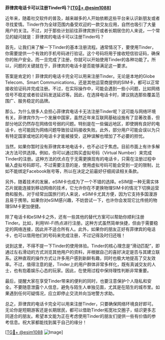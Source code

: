 **菲律宾电话卡可以注册Tinder吗？[[TG💪+ @esim1088](https://t.me/s/esim1088)]**

近年来，随着社交软件的普及，越来越多的人开始依赖这些平台来认识新朋友或者寻找爱情。Tinder作为全球范围内备受欢迎的一款交友应用，自然也吸引了大量用户的关注。不过，对于那些计划前往菲律宾旅行或者长期居住的人来说，一个常见的疑问就是：菲律宾的电话卡可以注册Tinder吗？

首先，让我们来了解一下Tinder的基本注册流程。通常情况下，要使用Tinder，你需要提供一个有效的手机号码进行验证。这个号码将用于接收短信验证码，确保你的账户安全。而一旦完成了注册，你就可以开始使用Tinder的各种功能了。所以，问题的关键就在于，菲律宾的电话卡是否能够满足这一要求。

答案是肯定的！菲律宾的电话卡完全可以用来注册Tinder。无论是本地的Globe Telecom、Smart Communications，还是其他运营商提供的SIM卡，都可以正常接收验证码并完成注册。不过，在实际操作中，可能会遇到一些小问题，比如网络信号不稳定或者验证码发送延迟等。因此，在选择电话卡时，建议挑选那些覆盖范围广、服务稳定的品牌。

那么，为什么很多人会担心菲律宾电话卡无法注册Tinder呢？这可能与网络环境有关。菲律宾作为一个发展中国家，虽然近年来互联网基础设施有了显著改善，但部分地区仍然存在网络信号弱的问题。特别是在一些偏远地区，即使拥有良好的电话卡，也可能因为网络问题导致验证码接收失败。此外，部分用户可能会误以为只有特定国家或地区的电话卡才能被接受，这种误解也增加了不必要的担忧。

当然，如果你暂时没有菲律宾本地电话卡，也不必过于焦虑。目前市面上有许多解决方法可供选择。例如，你可以通过购买虚拟号码（Virtual Number）来完成Tinder的注册。这种方法的优点在于无需更换现有的电话卡，只需在注册过程中输入虚拟号码即可。不过需要注意的是，使用虚拟号码可能会受到一定的限制，比如不能绑定Facebook账号等，所以在决定之前最好仔细阅读相关条款。

另外，随着技术的发展，eSIM卡也成为了一个不错的选择。eSIM是一种无需实体芯片就能连接到移动网络的技术，它允许你在不更换物理SIM卡的情况下切换运营商和服务。对于经常出国旅行的人来说，eSIM卡尤其方便，因为它支持多国漫游且易于携带。如果你对eSIM感兴趣，不妨尝试一下，也许你会发现它比传统的物理SIM卡更加便捷。

除了电话卡和eSIM卡之外，还有一些其他的替代方案可以帮助你顺利注册Tinder。比如，利用Wi-Fi热点进行注册。这种方式虽然简单快捷，但由于需要稳定的网络连接，因此并不适合所有人。此外，如果你的朋友正好有菲律宾的电话卡，也可以借用他们的号码来完成注册，不过记得及时归还哦！

说到这里，不得不提一下Tinder的使用体验。Tinder的核心理念是“滑动匹配”，即通过左右滑动的方式浏览其他用户的资料，并根据自己的喜好决定是否与其建立联系。这种直观的操作方式让许多用户感到新鲜有趣，同时也极大地提高了交友效率。不过，值得注意的是，Tinder上的用户群体非常多样化，既有真诚交友的人士，也有抱着娱乐心态的玩家。因此，在使用过程中保持理性判断非常重要。

最后，提醒大家在享受Tinder带来的便利的同时，也要注意保护个人隐私和安全。不要随意泄露个人信息，避免与陌生人单独见面，尤其是在陌生的城市里。如果遇到任何可疑情况，应立即停止交流并向当地警方求助。

总之，菲律宾的电话卡完全可以用来注册Tinder，只要确保网络环境良好即可。无论你是短期游客还是长期居民，都可以借助Tinder拓宽社交圈子，结识更多志同道合的朋友。希望本文能为正在考虑使用Tinder的朋友们提供一些有价值的参考信息。祝大家都能找到属于自己的缘分！

[[TG💪+ @esim1088](https://t.me/s/esim1088) ![Image](https://i.postimg.cc/4NQfJmqS/Snipaste-2025-05-13-00-14-12.png)]